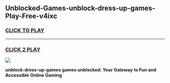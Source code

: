 
## Unblocked-Games-unblock-dress-up-games-Play-Free-v4ixc
<h3>
<a href="https://premium76.site?title=unblock-dress-up-games&ref=09A">CLICK TO PLAY</a></h3>
<hr>

<h3>
<a href="https://premium76.site?title=unblock-dress-up-games&ref=09A">CLICK 2 PLAY</a>
  
</h3>

<a href="https://premium76.site?title=unblock-dress-up-games&ref=09A"><img src="https://clearcache.store/games.png"></a>


**unblock-dress-up-games games unblocked: Your Gateway to Fun and Accessible Online Gaming**
